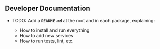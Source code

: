 <!-- README.md -->

## Developer Documentation

* TODO: Add a **`README.md`** at the root and in each package, explaining:

  * How to install and run everything
  * How to add new services
  * How to run tests, lint, etc.
